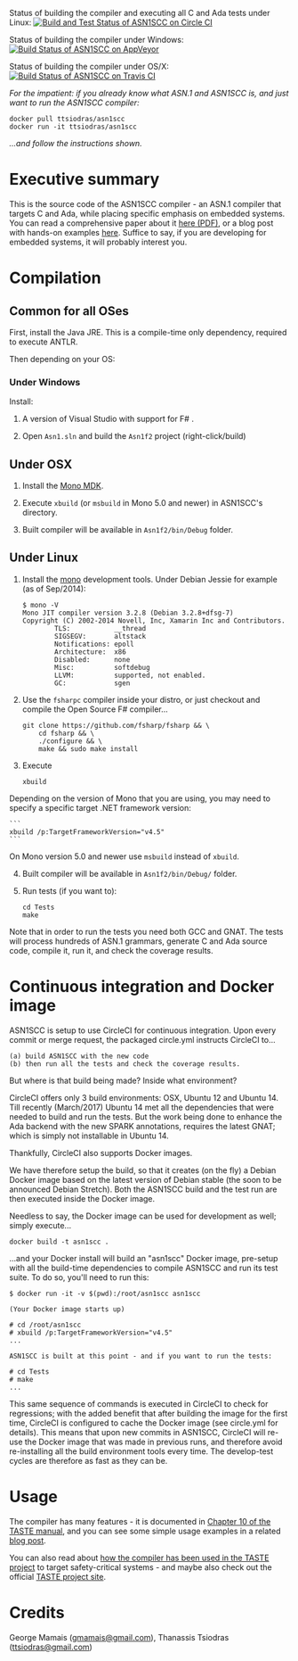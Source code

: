 Status of building the compiler and executing all C and Ada tests under Linux:
[![Build and Test Status of ASN1SCC on Circle CI](https://circleci.com/gh/ttsiodras/asn1scc.svg?&style=shield&circle-token=fcc32f415742887faa6ad69826b1cf25426df086)](https://circleci.com/gh/ttsiodras/asn1scc/tree/master)

Status of building the compiler under Windows:
[![Build Status of ASN1SCC on AppVeyor](https://ci.appveyor.com/api/projects/status/github/ttsiodras/asn1scc)](https://ci.appveyor.com/project/ttsiodras/asn1scc)

Status of building the compiler under OS/X:
[![Build Status of ASN1SCC on Travis CI](https://travis-ci.org/ttsiodras/asn1scc?branch=master)](https://travis-ci.org/ttsiodras/asn1scc.svg?branch=master)

*For the impatient: if you already know what ASN.1 and ASN1SCC is, and
just want to run the ASN1SCC compiler:*

    docker pull ttsiodras/asn1scc
    docker run -it ttsiodras/asn1scc

*...and follow the instructions shown.*

Executive summary
=================

This is the source code of the ASN1SCC compiler - an ASN.1 compiler that
targets C and Ada, while placing specific emphasis on embedded systems.
You can read a comprehensive paper about it
[here (PDF)](http://web1.see.asso.fr/erts2012/Site/0P2RUC89/7C-4.pdf),
or a blog post with hands-on examples
[here](https://www.thanassis.space/asn1.html).
Suffice to say, if you are developing for embedded systems, it will probably
interest you.

Compilation
===========

## Common for all OSes

First, install the Java JRE. This is a compile-time only dependency,
required to execute ANTLR.

Then depending on your OS:

### Under Windows

Install:

1. A version of Visual Studio with support for F# .

2. Open `Asn1.sln` and build the `Asn1f2` project (right-click/build)

## Under OSX

1. Install the [Mono MDK](http://www.mono-project.com).

2. Execute `xbuild` (or `msbuild` in Mono 5.0 and newer) in ASN1SCC's directory.

3. Built compiler will be available in `Asn1f2/bin/Debug` folder.

## Under Linux

1. Install the [mono](http://www.mono-project.com) development tools. Under
   Debian Jessie for example (as of Sep/2014):

    ```
    $ mono -V
    Mono JIT compiler version 3.2.8 (Debian 3.2.8+dfsg-7)
    Copyright (C) 2002-2014 Novell, Inc, Xamarin Inc and Contributors.
            TLS:           __thread
            SIGSEGV:       altstack
            Notifications: epoll
            Architecture:  x86
            Disabled:      none
            Misc:          softdebug 
            LLVM:          supported, not enabled.
            GC:            sgen
    ```

2. Use the `fsharpc` compiler inside your distro, or just checkout and compile
   the Open Source F# compiler...

    ```
    git clone https://github.com/fsharp/fsharp && \
        cd fsharp && \
        ./configure && \
        make && sudo make install 
    ```

3. Execute

    ```
    xbuild
    ```

Depending on the version of Mono that you are using, you may need to specify
a specific target .NET framework version:

    ```
    xbuild /p:TargetFrameworkVersion="v4.5"
    ```

On Mono version 5.0 and newer use `msbuild` instead of `xbuild`.

4. Built compiler will be available in `Asn1f2/bin/Debug/` folder.

5. Run tests (if you want to):

    ```
    cd Tests
    make
    ```

Note that in order to run the tests you need both GCC and GNAT.
The tests will process hundreds of ASN.1 grammars, generate C and
Ada source code, compile it, run it, and check the coverage results.

Continuous integration and Docker image
=======================================

ASN1SCC is setup to use CircleCI for continuous integration. Upon every
commit or merge request, the packaged circle.yml instructs CircleCI to...

    (a) build ASN1SCC with the new code
    (b) then run all the tests and check the coverage results.

But where is that build being made? Inside what environment?

CircleCI offers only 3 build environments: OSX, Ubuntu 12 and Ubuntu 14.
Till recently (March/2017) Ubuntu 14 met all the dependencies that were
needed to build and run the tests. But the work being done to enhance the
Ada backend with the new SPARK annotations, requires the latest GNAT;
which is simply not installable in Ubuntu 14.

Thankfully, CircleCI also supports Docker images.

We have therefore setup the build, so that it creates (on the fly)
a Debian Docker image based on the latest version of Debian stable
(the soon to be announced Debian Stretch). Both the ASN1SCC build and
the test run are then executed inside the Docker image.

Needless to say, the Docker image can be used for development as well;
simply execute...

    docker build -t asn1scc .

...and your Docker install will build an "asn1scc" Docker image, pre-setup
with all the build-time dependencies to compile ASN1SCC and run its 
test suite. To do so, you'll need to run this:

    $ docker run -it -v $(pwd):/root/asn1scc asn1scc

    (Your Docker image starts up)

    # cd /root/asn1scc 
    # xbuild /p:TargetFrameworkVersion="v4.5"
    ...

    ASN1SCC is built at this point - and if you want to run the tests:

    # cd Tests
    # make
    ...

This same sequence of commands is executed in CircleCI to check for
regressions; with the added benefit that after building the image for
the first time, CircleCI is configured to cache the Docker image (see
circle.yml for details). This means that upon new commits in ASN1SCC,
CircleCI will re-use the Docker image that was made in previous runs,
and therefore avoid re-installing all the build environment tools every
time. The develop-test cycles are therefore as fast as they can be.

Usage
=====

The compiler has many features - it is documented in
[Chapter 10 of the TASTE manual](http://download.tuxfamily.org/taste/snapshots/doc/taste-documentation-current.pdf),
and you can see some simple usage examples in a related
[blog post](https://www.thanassis.space/asn1.html).

You can also read about
[how the compiler has been used in the TASTE project](http://www.semantix.gr/assert/)
to target safety-critical systems - and maybe also check out the
official [TASTE project site](http://taste.tuxfamily.org).

Credits
=======
George Mamais (gmamais@gmail.com), Thanassis Tsiodras (ttsiodras@gmail.com)
